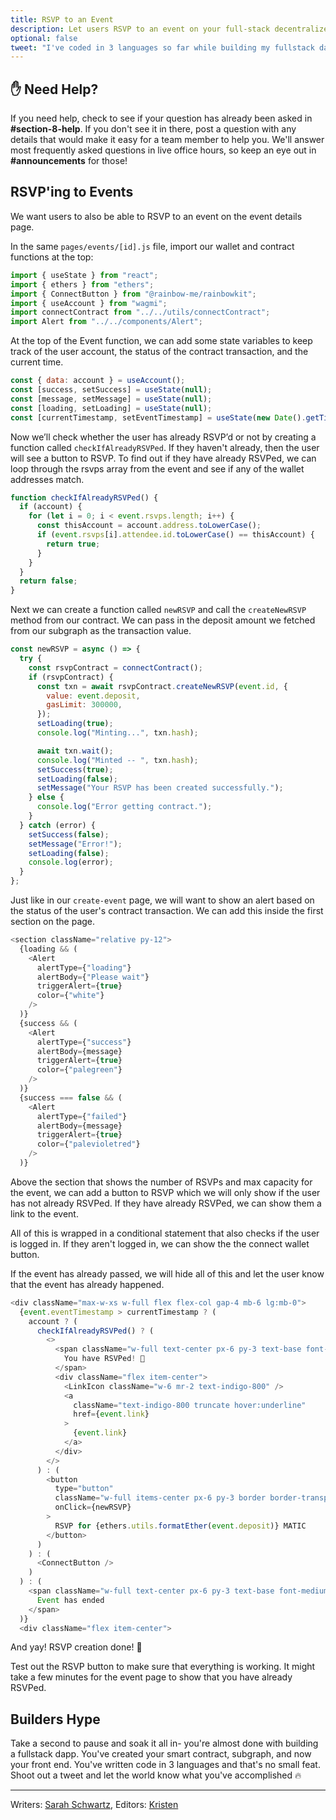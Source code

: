```yaml
---
title: RSVP to an Event
description: Let users RSVP to an event on your full-stack decentralized event platform.
optional: false
tweet: "I've coded in 3 languages so far while building my fullstack dapp- Solidity, Assemblyscript, and Javascript 💻 #30DaysofWeb3 @womenbuildweb3 🎫"
---
```


## ✋ Need Help?

If you need help, check to see if your question has already been asked in **#section-8-help**. If you don't see it in there, post a question with any details that would make it easy for a team member to help you. We'll answer most frequently asked questions in live office hours, so keep an eye out in **#announcements** for those!

## RSVP'ing to Events

We want users to also be able to RSVP to an event on the event details page.

In the same `pages/events/[id].js` file, import our wallet and contract functions at the top:

```javascript
import { useState } from "react";
import { ethers } from "ethers";
import { ConnectButton } from "@rainbow-me/rainbowkit";
import { useAccount } from "wagmi";
import connectContract from "../../utils/connectContract";
import Alert from "../../components/Alert";
```

At the top of the Event function, we can add some state variables to keep track of the user account, the status of the contract transaction, and the current time.

```javascript
const { data: account } = useAccount();
const [success, setSuccess] = useState(null);
const [message, setMessage] = useState(null);
const [loading, setLoading] = useState(null);
const [currentTimestamp, setEventTimestamp] = useState(new Date().getTime());
```

Now we’ll check whether the user has already RSVP’d or not by creating a function called `checkIfAlreadyRSVPed`. If they haven't already, then the user will see a button to RSVP. To find out if they have already RSVPed, we can loop through the rsvps array from the event and see if any of the wallet addresses match.

```javascript
function checkIfAlreadyRSVPed() {
  if (account) {
    for (let i = 0; i < event.rsvps.length; i++) {
      const thisAccount = account.address.toLowerCase();
      if (event.rsvps[i].attendee.id.toLowerCase() == thisAccount) {
        return true;
      }
    }
  }
  return false;
}
```

Next we can create a function called `newRSVP` and call the `createNewRSVP` method from our contract. We can pass in the deposit amount we fetched from our subgraph as the transaction value.

```javascript
const newRSVP = async () => {
  try {
    const rsvpContract = connectContract();
    if (rsvpContract) {
      const txn = await rsvpContract.createNewRSVP(event.id, {
        value: event.deposit,
        gasLimit: 300000,
      });
      setLoading(true);
      console.log("Minting...", txn.hash);

      await txn.wait();
      console.log("Minted -- ", txn.hash);
      setSuccess(true);
      setLoading(false);
      setMessage("Your RSVP has been created successfully.");
    } else {
      console.log("Error getting contract.");
    }
  } catch (error) {
    setSuccess(false);
    setMessage("Error!");
    setLoading(false);
    console.log(error);
  }
};
```

Just like in our `create-event` page, we will want to show an alert based on the status of the user's contract transaction. We can add this inside the first section on the page.

```javascript
<section className="relative py-12">
  {loading && (
    <Alert
      alertType={"loading"}
      alertBody={"Please wait"}
      triggerAlert={true}
      color={"white"}
    />
  )}
  {success && (
    <Alert
      alertType={"success"}
      alertBody={message}
      triggerAlert={true}
      color={"palegreen"}
    />
  )}
  {success === false && (
    <Alert
      alertType={"failed"}
      alertBody={message}
      triggerAlert={true}
      color={"palevioletred"}
    />
  )}
```

Above the section that shows the number of RSVPs and max capacity for the event, we can add a button to RSVP which we will only show if the user has not already RSVPed. If they have already RSVPed, we can show them a link to the event.

All of this is wrapped in a conditional statement that also checks if the user is logged in. If they aren't logged in, we can show the the connect wallet button.

If the event has already passed, we will hide all of this and let the user know that the event has already happened.

```javascript
<div className="max-w-xs w-full flex flex-col gap-4 mb-6 lg:mb-0">
  {event.eventTimestamp > currentTimestamp ? (
    account ? (
      checkIfAlreadyRSVPed() ? (
        <>
          <span className="w-full text-center px-6 py-3 text-base font-medium rounded-full text-teal-800 bg-teal-100">
            You have RSVPed! 🙌
          </span>
          <div className="flex item-center">
            <LinkIcon className="w-6 mr-2 text-indigo-800" />
            <a
              className="text-indigo-800 truncate hover:underline"
              href={event.link}
            >
              {event.link}
            </a>
          </div>
        </>
      ) : (
        <button
          type="button"
          className="w-full items-center px-6 py-3 border border-transparent text-base font-medium rounded-full text-indigo-700 bg-indigo-100 hover:bg-indigo-200 focus:outline-none focus:ring-2 focus:ring-offset-2 focus:ring-indigo-500"
          onClick={newRSVP}
        >
          RSVP for {ethers.utils.formatEther(event.deposit)} MATIC
        </button>
      )
    ) : (
      <ConnectButton />
    )
  ) : (
    <span className="w-full text-center px-6 py-3 text-base font-medium rounded-full border-2 border-gray-200">
      Event has ended
    </span>
  )}
  <div className="flex item-center">
```

And yay! RSVP creation done! 🎉

Test out the RSVP button to make sure that everything is working. It might take a few minutes for the event page to show that you have already RSVPed.

## Builders Hype

Take a second to pause and soak it all in- you're almost done with building a fullstack dapp. You've created your smart contract, subgraph, and now your front end. You've written code in 3 languages and that's no small feat. Shoot out a tweet and let the world know what you've accomplished 🔥

---

Writers: [Sarah Schwartz](https://twitter.com/schwartzswartz),
Editors: [Kristen](https://twitter.com/CuddleofDeath)
